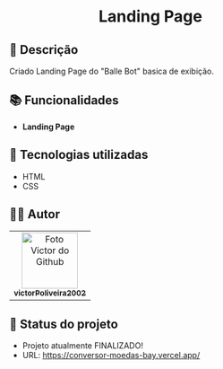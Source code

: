 <h1 align="center"> Landing Page </h1>

## :memo: Descrição
Criado Landing Page do "Balle Bot" basica de exibição.

## :books: Funcionalidades
* <b>Landing Page</b>


## :wrench: Tecnologias utilizadas
* HTML
* CSS


## :technologist: Autor
<table>
  <tr>
    <td align="center">
      <a href="https://github.com/victorPoliveira2002">
        <img src="https://avatars.githubusercontent.com/u/72527282?s=400&u=5badd123270b78a82d5a70a8ff70bb45a5bd0d5b&v=4" width="100px;" alt="Foto Victor do Github"/><br>
        <sub>
          <b>victorPoliveira2002</b>
        </sub>
      </a>
    </td>
  </tr>
</table>

## :dart: Status do projeto
 * Projeto atualmente FINALIZADO!
 * URL: https://conversor-moedas-bay.vercel.app/
